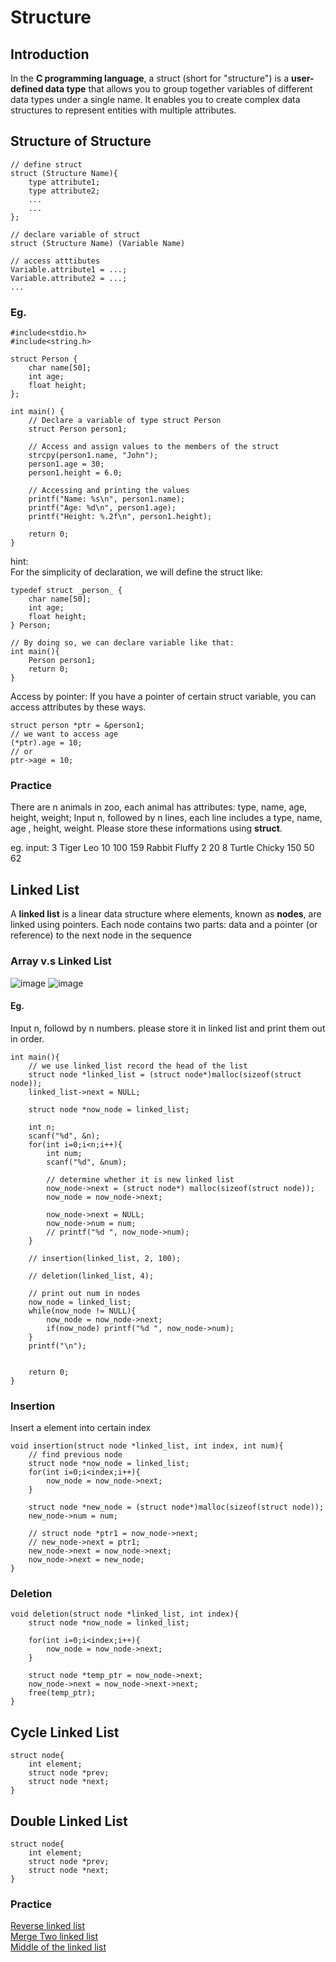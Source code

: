 Structure
===

Introduction
---
In the **C programming language**, a struct (short for "structure") is a **user-defined data type** that allows you to group together variables of different data types under a single name. It enables you to create complex data structures to represent entities with multiple attributes.

Structure of Structure
---

```c=
// define struct
struct (Structure Name){
    type attribute1;
    type attribute2;
    ...
    ...
};

// declare variable of struct
struct (Structure Name) (Variable Name)
    
// access atttibutes
Variable.attribute1 = ...;
Variable.attribute2 = ...;
...
```

### Eg.
```c=
#include<stdio.h>
#include<string.h>

struct Person {
    char name[50];
    int age;
    float height;
};

int main() {
    // Declare a variable of type struct Person
    struct Person person1;

    // Access and assign values to the members of the struct
    strcpy(person1.name, "John");
    person1.age = 30;
    person1.height = 6.0;

    // Accessing and printing the values
    printf("Name: %s\n", person1.name);
    printf("Age: %d\n", person1.age);
    printf("Height: %.2f\n", person1.height);

    return 0;
}
```

hint:  
For the simplicity of declaration, we will define the struct like:
```c=
typedef struct _person_ {
    char name[50];
    int age;
    float height;
} Person;

// By doing so, we can declare variable like that:
int main(){
    Person person1;
    return 0;
}
```

Access by pointer:
If you have a pointer of certain struct variable, you can access attributes by these ways.
```c=
struct person *ptr = &person1;
// we want to access age
(*ptr).age = 10;
// or
ptr->age = 10;
```

### Practice

There are n animals in zoo, each animal has attributes: type, name, age, height, weight;
Input n, followed by n lines, each line includes a type, name, age , height, weight.
Please store these informations using **struct**.

eg.
input:
3
Tiger Leo 10 100 159
Rabbit Fluffy 2 20 8
Turtle Chicky 150 50 62


Linked List
---

A **linked list** is a linear data structure where elements, known as **nodes**, are linked using pointers. Each node contains two parts: data and a pointer (or reference) to the next node in the sequence

### Array v.s Linked List
![image](https://hackmd.io/_uploads/SJwK6Zbia.png)
![image](https://hackmd.io/_uploads/SJfwTWWsp.png)

#### Eg.

Input n, followd by n numbers.
please store it in linked list and print them out in order.
```c=
int main(){
    // we use linked_list record the head of the list
    struct node *linked_list = (struct node*)malloc(sizeof(struct node));
    linked_list->next = NULL;

    struct node *now_node = linked_list;

    int n;
    scanf("%d", &n);
    for(int i=0;i<n;i++){
        int num;
        scanf("%d", &num);

        // determine whether it is new linked list
        now_node->next = (struct node*) malloc(sizeof(struct node));
        now_node = now_node->next;

        now_node->next = NULL;
        now_node->num = num;
        // printf("%d ", now_node->num);
    }

    // insertion(linked_list, 2, 100);

    // deletion(linked_list, 4);

    // print out num in nodes
    now_node = linked_list;
    while(now_node != NULL){
        now_node = now_node->next;
        if(now_node) printf("%d ", now_node->num);
    }
    printf("\n");


    return 0;
}
```


### Insertion

Insert a element into  certain index

```c=
void insertion(struct node *linked_list, int index, int num){
    // find previous node
    struct node *now_node = linked_list;
    for(int i=0;i<index;i++){
        now_node = now_node->next;
    }

    struct node *new_node = (struct node*)malloc(sizeof(struct node));
    new_node->num = num;

    // struct node *ptr1 = now_node->next;
    // new_node->next = ptr1;
    new_node->next = now_node->next;
    now_node->next = new_node;
}
```

### Deletion

```c=
void deletion(struct node *linked_list, int index){
    struct node *now_node = linked_list;

    for(int i=0;i<index;i++){
        now_node = now_node->next;
    }

    struct node *temp_ptr = now_node->next;
    now_node->next = now_node->next->next;
    free(temp_ptr);
}
```

Cycle Linked List
---
```c=
struct node{
    int element;
    struct node *prev;
    struct node *next;
}
```


Double Linked List
---
```c=
struct node{
    int element;
    struct node *prev;
    struct node *next;
}
```

### Practice
[Reverse linked list](https://leetcode.cn/problems/reverse-linked-list/description/)   
[Merge Two linked list](https://leetcode.cn/problems/merge-two-sorted-lists/description/)   
[Middle of the linked list](https://leetcode.cn/problems/middle-of-the-linked-list/description/)

